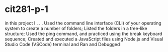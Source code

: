 # cit281-p-1
in this project I . . .
Used the command line interface (CLI) of your operating system to create a number of folders;
Listed the folders in a tree-like structure;
Used the ping command, and practiced using the break keyboard sequence;
Created and executed a JavaScript files using Node.js and Visual Studio Code (VSCode) terminal and Ran and Debugged
